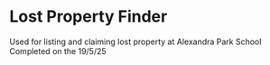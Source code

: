 # **Lost Property Finder**
Used for listing and claiming lost property at Alexandra Park School
Completed on the 19/5/25
